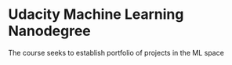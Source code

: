 # Udacity Machine Learning Nanodegree

The course seeks to establish portfolio of projects in the ML space
